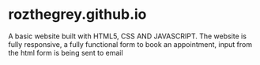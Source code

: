# rozthegrey.github.io
A basic website built with HTML5, CSS AND JAVASCRIPT.
The website is fully responsive, a fully functional form to book an appointment, input from the html form is being sent to email

